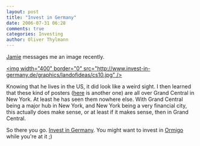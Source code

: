 ```yaml
---
layout: post
title: "Invest in Germany"
date: 2006-07-31 06:28
comments: true
categories: Investing
author: Oliver Thylmann
---
```







[Jamie](http://tramchase.com/) messages me an image recently.

[&lt;img width=&quot;400&quot; border=&quot;0&quot; src=&quot;http://www.invest-in-germany.de/graphics/landofideas/cs10.jpg&quot; /&gt;](http://www.invest-in-germany.de/graphics/landofideas/cs10.jpg)

Knowing that he lives in the US, it did look like a weird sight. I then learned that these kind of posters ([here](http://www.invest-in-germany.de/graphics/landofideas/cs8.jpg) is another one) are all over Grand Central in New York. At least he has seen them nowhere else. With Grand Central being a major hub in New York, and New York being a very financial city, this actually does make sense, or at least if it makes sense, then in Grand Central.

So there you go. [Invest in Germany](http://www.invest-in-germany.de/). You might want to invest in [Ormigo](http://ormigo.com/) while you're at it ;)







